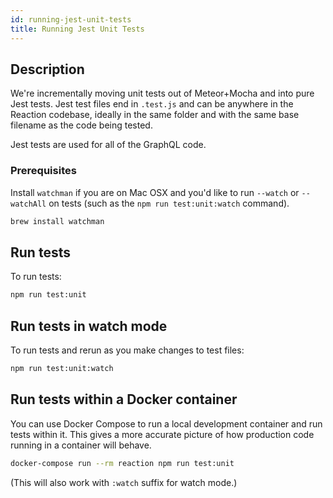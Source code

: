 ```yaml
---
id: running-jest-unit-tests
title: Running Jest Unit Tests
---
```


## Description

We're incrementally moving unit tests out of Meteor+Mocha and into pure Jest tests. Jest test files end in `.test.js` and can be anywhere in the Reaction codebase, ideally in the same folder and with the same base filename as the code being tested.

Jest tests are used for all of the GraphQL code.

### Prerequisites

Install `watchman` if you are on Mac OSX and you'd like to run `--watch` or `--watchAll` on tests (such as the `npm run test:unit:watch` command).

```sh
brew install watchman
```

## Run tests

To run tests:

```sh
npm run test:unit
```

## Run tests in watch mode

To run tests and rerun as you make changes to test files:

```sh
npm run test:unit:watch
```

## Run tests within a Docker container

You can use Docker Compose to run a local development container and run tests within it. This gives a more accurate picture of how production code running in a container will behave.

```sh
docker-compose run --rm reaction npm run test:unit
```

(This will also work with `:watch` suffix for watch mode.)
